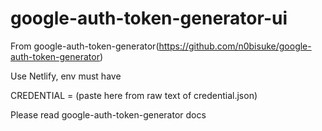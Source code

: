 # google-auth-token-generator-ui

From google-auth-token-generator(https://github.com/n0bisuke/google-auth-token-generator)

Use Netlify, env must have

CREDENTIAL = (paste here from raw text of credential.json)

Please read google-auth-token-generator docs
